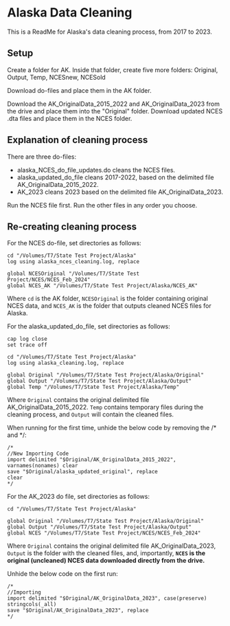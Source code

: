 # Alaska Data Cleaning

This is a ReadMe for Alaska's data cleaning process, from 2017 to 2023.

## Setup

Create a folder for AK. Inside that folder, create five more folders: Original, Output, Temp, NCESnew, NCESold

Download do-files and place them in the AK folder.

Download the AK_OriginalData_2015_2022 and AK_OriginalData_2023 from the drive and place them into the "Original" folder. Download updated NCES .dta files and place them in the NCES folder.

## Explanation of cleaning process

There are three do-files: 
- alaska_NCES_do_file_updates.do cleans the NCES files.
- alaska_updated_do_file cleans 2017-2022, based on the delimited file AK_OriginalData_2015_2022.
- AK_2023 cleans 2023 based on the delimited file AK_OriginalData_2023.

Run the NCES file first. Run the other files in any order you choose.

## Re-creating cleaning process

For the NCES do-file, set directories as follows:

```         
cd "/Volumes/T7/State Test Project/Alaska"
log using alaska_nces_cleaning.log, replace

global NCESOriginal "/Volumes/T7/State Test Project/NCES/NCES_Feb_2024"
global NCES_AK "/Volumes/T7/State Test Project/Alaska/NCES_AK"
```

Where `cd` is the AK folder, `NCESOriginal` is the folder containing original NCES data, and `NCES_AK` is the folder that outputs cleaned NCES files for Alaska.

For the alaska_updated_do_file, set directories as follows:

```         
cap log close
set trace off

cd "/Volumes/T7/State Test Project/Alaska"
log using alaska_cleaning.log, replace

global Original "/Volumes/T7/State Test Project/Alaska/Original"
global Output "/Volumes/T7/State Test Project/Alaska/Output"
global Temp "/Volumes/T7/State Test Project/Alaska/Temp"
```

Where `Original` contains the original delimited file AK_OriginalData_2015_2022. `Temp` contains temporary files during the cleaning process, and `Output` will contain the cleaned files.

When running for the first time, unhide the below code by removing the /\* and \*/:

```         
/*
//New Importing Code
import delimited "$Original/AK_OriginalData_2015_2022", varnames(nonames) clear 
save "$Original/alaska_updated_original", replace
clear
*/
```

For the AK_2023 do file, set directories as follows:

```         
cd "/Volumes/T7/State Test Project/Alaska"

global Original "/Volumes/T7/State Test Project/Alaska/Original"
global Output "/Volumes/T7/State Test Project/Alaska/Output"
global NCES "/Volumes/T7/State Test Project/NCES/NCES_Feb_2024"
```

Where `Original` contains the original delimited file AK_OriginalData_2023, `Output` is the folder with the cleaned files, and, importantly, **`NCES` is the original (uncleaned) NCES data downloaded directly from the drive.**

Unhide the below code on the first run:
```
/*
//Importing
import delimited "$Original/AK_OriginalData_2023", case(preserve) stringcols(_all)
save "$Original/AK_OriginalData_2023", replace
*/
```

